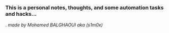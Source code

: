 ### This is a personal notes, thoughts, and some automation tasks and hacks...
. _made by Mohamed BALGHAOUI aka (s1m0x)_
